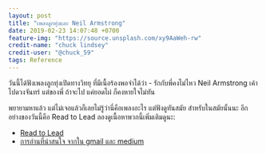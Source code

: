 ```yaml
---
layout: post
title: "เพลงลูกทุ่งและ Neil Armstrong"
date: 2019-02-23 14:07:48 +0700
feature-img: "https://source.unsplash.com/xy9AaWeh-rw"
credit-name: "chuck lindsey"
credit-user: "@chuck_59"
tags: Reference
---
```

วันนี้ได้ฟังเพลงลูกทุ่งเปิดทางวิทยุ ที่มีเนื้อร้องพอจำได้ว่า - รักกับพี่คงไม่ไหว Neil Armstrong เค้าไปดวงจันทร์ แต่ของพี่ ถ้าจะไป แค่ยอดไผ่ ก็คงหายใจไม่ทัน

พยายามหาแล้ว แต่ไม่เจอแล้วก็เลยไม่รู้ว่านี่คือเพลงอะไร แต่ฟังดูทันสมัย สำหรับในสมัยนั้นนะ อีกอย่างของวันนี้คือ Read to Lead ลองดูเนื้อหาพวกนี้เพิ่มเติมดูนะ:

- [Read to Lead](https://medium.com/@ricky.mcalister/read-to-lead-2625235af7b5)
- [การอ่านที่น่าสนใจ จากใน gmail และ medium](https://medium.com/@RyanHoliday/how-to-digest-books-above-your-level-and-increase-your-intelligence-a11bd134da13)
